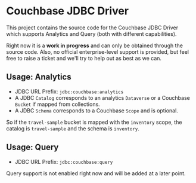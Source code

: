 # Couchbase JDBC Driver

This project contains the source code for the Couchbase JDBC Driver which supports Analytics and Query (both with different capabilities).

Right now it is a **work in progress** and can only be obtained through the source code. Also, no official enterprise-level support is provided, but feel free to raise a ticket and we'll try to help out as best as we can.

## Usage: Analytics

 - JDBC URL Prefix: `jdbc:couchbase:analytics`
 - A JDBC `Catalog` corresponds to an analytics `Dataverse` or a Couchbase `Bucket` if mapped from collections.
 - A JDBC `Schema` corresponds to a Couchbase `Scope` and is optional.

So if the `travel-sample` bucket is mapped with the `inventory` scope, the catalog is `travel-sample` and the schema is `inventory`.

## Usage: Query

 - JDBC URL Prefix: `jdbc:couchbase:query`

Query support is not enabled right now and will be added at a later point.